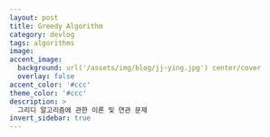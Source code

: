 ```yaml
---
layout: post
title: Greedy Algorithm
category: devlog
tags: algorithms
image: 
accent_image: 
  background: url('/assets/img/blog/jj-ying.jpg') center/cover
  overlay: false
accent_color: '#ccc'
theme_color: '#ccc'
description: >
  그리디 알고리즘에 관한 이론 및 연관 문제
invert_sidebar: true
---
```

